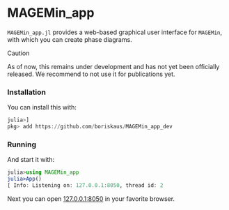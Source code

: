 # MAGEMin_app

`MAGEMin_app.jl` provides a web-based graphical user interface for `MAGEMin`, with which you can create phase diagrams.

> [!CAUTION]
> As of now, this remains under development and has not yet been officially released. We recommend to not use it for publications yet.

### Installation

You can install this with:
```julia
julia>]
pkg> add https://github.com/boriskaus/MAGEMin_app_dev
```

### Running

And start it with:
```julia
julia>using MAGEMin_app
julia>App()
[ Info: Listening on: 127.0.0.1:8050, thread id: 2
```
Next you can open [127.0.0.1:8050](127.0.0.1:8050) in your favorite browser.
